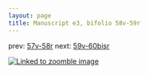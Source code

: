```yaml
---
layout: page
title: Manuscript e3, bifolio 58v-59r
---
```


prev: [57v-58r](../57v-58r/) next: [59v-60bisr](../59v-60bisr/)



[![Linked to zoomble image](http://www.homermultitext.org/iipsrv?IIIF=/project/homer/pyramidal/deepzoom/hmt/e3bifolio/v1/vb_58v_59r.tif/full/2000,/0/default.jpg)](http://www.homermultitext.org/ict2/?urn=urn:cite2:hmt:e3bifolio.v1:vb_58v_59r)

